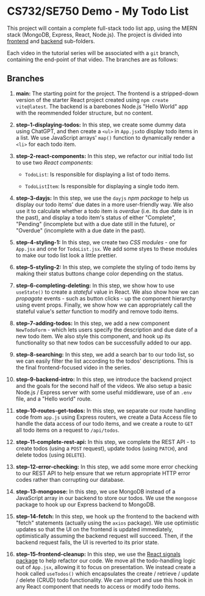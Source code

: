 # CS732/SE750 Demo - My Todo List

This project will contain a complete full-stack todo list app, using the MERN stack (MongoDB, Express, React, Node.js). The project is divided into [frontend](./frontend/) and [backend](./backend/) sub-folders.

Each video in the tutorial series will be associated with a `git` branch, containing the end-point of that video. The branches are as follows:

## Branches

1. **main:** The starting point for the project. The frontend is a stripped-down version of the starter React project created using `npm create vite@latest`. The backend is a barebones Node.js "Hello World" app with the reommended folder structure, but no content.

2. **step-1-displaying-todos:** In this step, we create some dummy data using ChatGPT, and then create a `<ul>` in `App.jsx`to display todo items in a list. We use JavaScript arrays' `map()` function to dynamically render a `<li>` for each todo item.

3. **step-2-react-components:** In this step, we refactor our initial todo list to use two _React components_:

   - `TodoList`: Is responsible for displaying a list of todo items.

   - `TodoListItem`: Is responsible for displaying a single todo item.

4. **step-3-dayjs:** In this step, we use the `dayjs` _npm package_ to help us display our todo items' due dates in a more user-friendly way. We also use it to calculate whether a todo item is _overdue_ (i.e. its due date is in the past), and display a todo item's status of either "Complete", "Pending" (incomplete but with a due date still in the future), or "Overdue" (incomplete with a due date in the past).

5. **step-4-styling-1:** In this step, we create two _CSS modules_ - one for `App.jsx` and one for `TodoList.jsx`. We add some styes to these modules to make our todo list look a little prettier.

6. **step-5-styling-2:** In this step, we complete the styling of todo items by making their status buttons change color depending on the status.

7. **step-6-completing-deleting:** In this step, we show how to use `useState()` to create a _stateful_ value in React. We also show how we can _propagate_ events - such as button clicks - up the component hierarchy using event props. Finally, we show how we can appropriately call the stateful value's _setter_ function to modify and remove todo items.

8. **step-7-adding-todos:** In this step, we add a new component `NewTodoForm` - which lets users specify the description and due date of a new todo item. We also style this component, and hook up its functionality so that new todos can be successfully added to our app.

9. **step-8-searching:** In this step, we add a search bar to our todo list, so we can easily filter the list according to the todos' descriptions. This is the final frontend-focused video in the series.

10. **step-9-backend-intro:** In this step, we introduce the backend project and the goals for the second half of the videos. We also setup a basic Node.js / Express server with some useful middleware, use of an `.env` file, and a "Hello world" route.

11. **step-10-routes-get-todos:** In this step, we separate our route handling code from `app.js` using Express routers, we create a Data Access file to handle the data access of our todo items, and we create a route to `GET` all todo items on a request to `/api/todos`.

12. **step-11-complete-rest-api:** In this step, we complete the REST API - to create todos (using a `POST` request), update todos (using `PATCH`), and delete todos (using `DELETE`).

13. **step-12-error-checking:** In this step, we add some more error checking to our REST API to help ensure that we return appropriate HTTP error codes rather than corrupting our database.

14. **step-13-mongoose:** In this step, we use MongoDB instead of a JavaScript array in our backend to store our todos. We use the `mongoose` package to hook up our Express backend to MongoDB.

15. **step-14-fetch:** In this step, we hook up the frontend to the backend with "fetch" statements (actually using the `axios` package). We use optimistic updates so that the UI on the frontend is updated immediately, optimistically assuming the backend request will succeed. Then, if the backend request fails, the UI is reverted to its prior state.

16. **step-15-frontend-cleanup:** In this step, we use the [React signals package](https://github.com/preactjs/signals) to help refactor our code. We move all the todo-handling logic out of `App.jsx`, allowing it to focus on presentation. We instead create a hook called `useTodos()` which encapsulates the create / retrieve / update / delete (CRUD) todo functionality. We can import and use this hook in any React component that needs to access or modify todo items.
